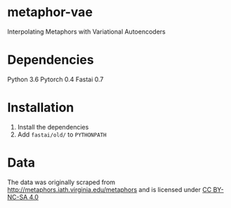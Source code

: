 # metaphor-vae

Interpolating Metaphors with Variational Autoencoders

# Dependencies

Python 3.6
Pytorch 0.4
Fastai 0.7

# Installation

1. Install the dependencies
2. Add `fastai/old/` to `PYTHONPATH`

# Data

The data was originally scraped from
http://metaphors.iath.virginia.edu/metaphors and is licensed under [CC BY-NC-SA
4.0](https://creativecommons.org/licenses/by-nc-sa/4.0/)
